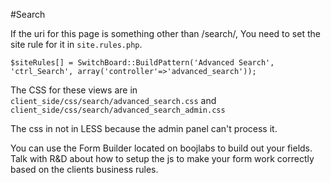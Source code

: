 #Search

If the uri for this page is something other than /search/, You need to set the site rule for it in `site.rules.php`.

	$siteRules[] = SwitchBoard::BuildPattern('Advanced Search', 'ctrl_Search', array('controller'=>'advanced_search'));

The CSS for these views are in `client_side/css/search/advanced_search.css` and `client_side/css/search/advanced_search_admin.css`

The css in not in LESS because the admin panel can't process it.

You can use the Form Builder located on boojlabs to build out your fields. Talk with R&D about how to setup the js to make your form work correctly based on the clients business rules.